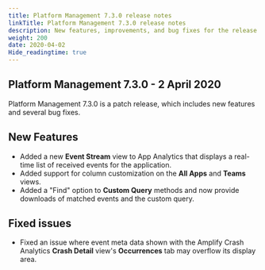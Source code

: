 ```yaml
---
title: Platform Management 7.3.0 release notes
linkTitle: Platform Management 7.3.0 release notes
description: New features, improvements, and bug fixes for the release.
weight: 200
date: 2020-04-02
Hide_readingtime: true
---
```


## Platform Management 7.3.0 - 2 April 2020

Platform Management 7.3.0 is a patch release, which includes new features and several bug fixes.

## New Features

* Added a new **Event Stream** view to App Analytics that displays a real-time list of received events for the application.
* Added support for column customization on the **All Apps** and **Teams** views.
* Added a "Find" option to **Custom Query** methods and now provide downloads of matched events and the custom query.

## Fixed issues

* Fixed an issue where event meta data shown with the Amplify Crash Analytics **Crash Detail** view's **Occurrences** tab may overflow its display area.

